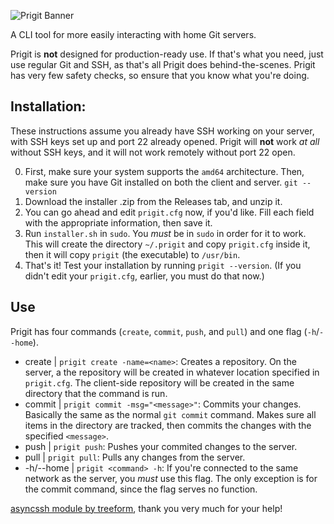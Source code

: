 ![Prigit Banner](https://knaque.dev/ext/prigit_banner.png "Prigit Banner")

A CLI tool for more easily interacting with home Git servers.

Prigit is **not** designed for production-ready use. If that's what you need, just use regular Git and SSH, as that's all Prigit does behind-the-scenes.
Prigit has very few safety checks, so ensure that you know what you're doing.

## Installation:
These instructions assume you already have SSH working on your server, with SSH keys set up and port 22 already opened.
Prigit will **not** work *at all* without SSH keys, and it will not work remotely without port 22 open.

0. First, make sure your system supports the `amd64` architecture.
Then, make sure you have Git installed on both the client and server. `git --version`
1. Download the installer .zip from the Releases tab, and unzip it.
2. You can go ahead and edit `prigit.cfg` now, if you'd like. Fill each field with the appropriate information, then save it.
3. Run `installer.sh` in `sudo`. You *must* be in `sudo` in order for it to work.
This will create the directory `~/.prigit` and copy `prigit.cfg` inside it, then it will copy `prigit` (the executable) to `/usr/bin`.
4. That's it! Test your installation by running `prigit --version`. (If you didn't edit your `prigit.cfg`, earlier, you must do that now.)

## Use
Prigit has four commands (`create`, `commit`, `push`, and `pull`) and one flag (`-h`/`--home`).
- create | `prigit create -name=<name>`:
Creates a repository.
On the server, a the repository will be created in whatever location specified in `prigit.cfg`.
The client-side repository will be created in the same directory that the command is run.
- commit | `prigit commit -msg="<message>"`:
Commits your changes.
Basically the same as the normal `git commit` command. Makes sure all items in the directory are tracked, then commits the changes with the specified `<message>`.
- push | `prigit push`:
Pushes your commited changes to the server.
- pull | `prigit pull`:
Pulls any changes from the server.
- -h/--home | `prigit <command> -h`:
If you're connected to the same network as the server, you *must* use this flag. The only exception is for the commit command, since the flag serves no function.

[asyncssh module by treeform](https://github.com/treeform/asyncssh), thank you very much for your help!
